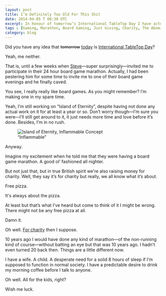```yaml
---
layout: post
title: I’m Definitely Too Old For This Shit
date: 2014-04-05 T 00:30 UTC
excerpt: In honour of tomorrow’s International TableTop Day I have actually planned on doing the most appropriate thing ever. How appropriate!
tags : [Gaming, Marathon, Board Gaming, Just Giving, Charity, The Abominable Weekly Update]
category: blog
---
```

Did you have any idea that <del>tomorrow</del> <ins>today</ins> is [International TableTop Day][ttd]?

Yeah, me neither.

That is, until a few weeks when [Steve][steve]—super surprisingly—invited me to participate in their 24 hour board game marathon. Actually, I had been pestering him for some time to invite me to one of their board game evenings and he finally caved.

You see, I really really like board games. As you might remember? I’m making one in my spare time.

Yeah, I’m still working on “Island of Eternity”, despite having not done any actual work on it for at least a year or so. Don’t worry though—I’m sure you were—I’ll still get around to it, it just needs more time and love before it’s done. Besides, I’m in no rush.

<div>
<figure>
	<img class="js-lazy-load" data-original="/assets/posts/2014/april/im-definitely-too-old-for-this-shit/island-of-eternity-card-concept.png" alt="Island of Eternity, Inflammable Concept">
	<figcaption>“Inflammable”</figcaption>
</figure>
</div>


Anyway.

Imagine my excitement when he told me that they were having a board game marathon. A good ol’ fashioned all nighter.

But not just that, but in true British spirit we're also raising money for charity. Well, they say it’s for charity but really, we all know what it’s about.

Free pizza.

It's always about the pizza.

At least but that’s what I’ve heard but come to think of it I might be wrong. There might not be any free pizza at all.

Damn it.

Oh well. [For charity][charity] then I suppose.

10 years ago I would have done any kind of marathon—of the non-running kind of course—without batting an eye but that was 10 years ago. I hadn’t even turned 20 back then. Things are a little different now.

I have a wife. A child. A desperate need for a solid 8 hours of sleep if I’m supposed to function in normal society. I have a predictable desire to drink my morning coffee before I talk to anyone.

Oh well. All for the kids, right?

Wish me luck.

[steve]: http://twitter.com/trepanation
[ttd]: http://www.tabletopday.com/
[charity]: https://www.justgiving.com/BigBoardgameSmash